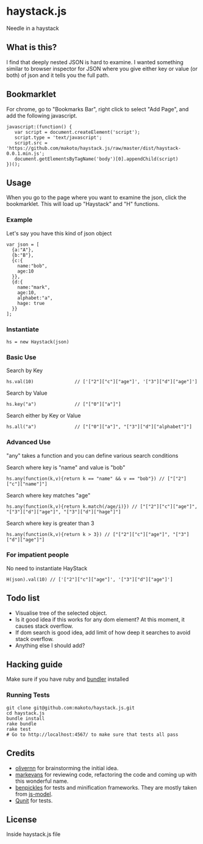 # haystack.js

Needle in a haystack

## What is this?

I find that deeply nested JSON is hard to examine. I wanted something similar to browser inspector for JSON where you give either key or value (or both) of json and it tells you the full path.

## Bookmarklet

For chrome, go to "Bookmarks Bar", right click to select "Add Page", and add the following javascript.

    javascript:(function() {
       var script = document.createElement('script');
       script.type = 'text/javascript';
       script.src = 'https://github.com/makoto/haystack.js/raw/master/dist/haystack-0.0.1.min.js';
       document.getElementsByTagName('body')[0].appendChild(script)
    })();

## Usage

When you go to the page where you want to examine the json, click the bookmarklet. This will load up "Haystack" and "H" functions.

### Example

Let's say you have this kind of json object

    var json = [
      {a:"A"},
      {b:"B"},
      {c:{
        name:"bob",
        age:10
      }},
      {d:{
        name:"mark",
        age:10,
        alphabet:"a",
        hage: true
      }}
    ];

### Instantiate

    hs = new Haystack(json)

### Basic Use

Search by Key

    hs.val(10)               // ['["2"]["c"]["age"]', '["3"]["d"]["age"]']
    

Search by Value

    hs.key("a")              // ["["0"]["a"]"]

Search either by Key or Value

    hs.all("a")              // ["["0"]["a"]", "["3"]["d"]["alphabet"]"]


### Advanced Use

"any" takes a function and you can define various search conditions

Search where key is "name" and value is "bob"

    hs.any(function(k,v){return k == "name" && v == "bob"}) // ["["2"]["c"]["name"]"]
    

Search where key matches "age"

    hs.any(function(k,v){return k.match(/age/i)}) // ["["2"]["c"]["age"]", "["3"]["d"]["age"]", "["3"]["d"]["hage"]"]


Search where key is greater than 3

    hs.any(function(k,v){return k > 3}) // ["["2"]["c"]["age"]", "["3"]["d"]["age"]"]

### For impatient people

No need to instantiate HayStack

    H(json).val(10) // ['["2"]["c"]["age"]', '["3"]["d"]["age"]']

## Todo list

- Visualise tree of the selected object.
- Is it good idea if this works for any dom element? At this moment, it causes stack overflow.
- If dom search is good idea, add limit of how deep it searches to avoid stack overflow.
- Anything else I should add?

## Hacking guide

Make sure if you have ruby and [bundler](http://gembundler.com/) installed

### Running Tests

    git clone git@github.com:makoto/haystack.js.git
    cd haystack.js
    bundle install
    rake bundle
    rake test
    # Go to http://localhost:4567/ to make sure that tests all pass

## Credits

- [olivernn](https://github.com/markevans) for brainstorming the initial idea.
- [markevans](https://github.com/markevans) for reviewing code, refactoring the code and coming up with this  wonderful name.
- [benpickles](https://github.com/benpickles) for tests and minification frameworks. They are mostly taken from [js-model](https://github.com/benpickles/js-model).
- [Qunit](http://docs.jquery.com/Qunit) for tests.

## License

Inside haystack.js file
